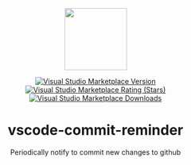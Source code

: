 <div align="center" style="text-align:center">
    
<img height="125" src="https://b.catgirlsare.sexy/WcjHI5SQ.png" />

[![Visual Studio Marketplace Version](https://img.shields.io/visual-studio-marketplace/v/Kurozero.vscode-commit-reminder)](https://marketplace.visualstudio.com/items?itemName=Kurozero.vscode-commit-reminder)
[![Visual Studio Marketplace Rating (Stars)](https://img.shields.io/visual-studio-marketplace/stars/Kurozero.vscode-commit-reminder)](https://marketplace.visualstudio.com/items?itemName=Kurozero.vscode-commit-reminder)
[![Visual Studio Marketplace Downloads](https://img.shields.io/visual-studio-marketplace/d/Kurozero.vscode-commit-reminder?label=downloads)](https://marketplace.visualstudio.com/items?itemName=Kurozero.vscode-commit-reminder)

# vscode-commit-reminder
Periodically notify to commit new changes to github

</div>